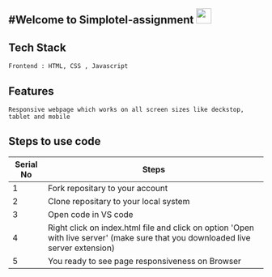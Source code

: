 #Welcome to Simplotel-assignment <img src="https://raw.githubusercontent.com/MartinHeinz/MartinHeinz/master/wave.gif" width="30px">
---

 ## Tech Stack

   ```
   Frontend : HTML, CSS , Javascript
   ```
   ## Features

    Responsive webpage which works on all screen sizes like deckstop, tablet and mobile
   
   ## Steps to use code

 | Serial No            | Steps                                                            |
| ----------------- | ------------------------------------------------------------------ |
| 1 | Fork repositary to your account |
| 2 | Clone repositary to your local system |
| 3 | Open code in VS code  |
| 4 | Right click on index.html file and click on option 'Open with live server' (make sure that you downloaded live server extension) |
| 5 | You ready to see page responsiveness on Browser |



